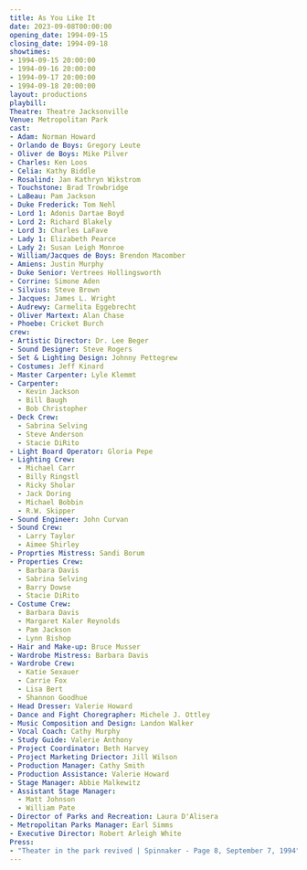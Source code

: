 ```yaml
---
title: As You Like It
date: 2023-09-08T00:00:00
opening_date: 1994-09-15
closing_date: 1994-09-18
showtimes:
- 1994-09-15 20:00:00
- 1994-09-16 20:00:00
- 1994-09-17 20:00:00
- 1994-09-18 20:00:00
layout: productions
playbill:
Theatre: Theatre Jacksonville
Venue: Metropolitan Park
cast:
- Adam: Norman Howard
- Orlando de Boys: Gregory Leute
- Oliver de Boys: Mike Pilver
- Charles: Ken Loos
- Celia: Kathy Biddle
- Rosalind: Jan Kathryn Wikstrom
- Touchstone: Brad Trowbridge
- LaBeau: Pam Jackson
- Duke Frederick: Tom Nehl
- Lord 1: Adonis Dartae Boyd
- Lord 2: Richard Blakely
- Lord 3: Charles LaFave
- Lady 1: Elizabeth Pearce
- Lady 2: Susan Leigh Monroe
- William/Jacques de Boys: Brendon Macomber
- Amiens: Justin Murphy
- Duke Senior: Vertrees Hollingsworth
- Corrine: Simone Aden
- Silvius: Steve Brown
- Jacques: James L. Wright
- Audrewy: Carmelita Eggebrecht
- Oliver Martext: Alan Chase
- Phoebe: Cricket Burch
crew:
- Artistic Director: Dr. Lee Beger
- Sound Designer: Steve Rogers
- Set & Lighting Design: Johnny Pettegrew
- Costumes: Jeff Kinard
- Master Carpenter: Lyle Klemmt
- Carpenter:
  - Kevin Jackson
  - Bill Baugh
  - Bob Christopher
- Deck Crew:
  - Sabrina Selving
  - Steve Anderson
  - Stacie DiRito
- Light Board Operator: Gloria Pepe
- Lighting Crew:
  - Michael Carr
  - Billy Ringstl
  - Ricky Sholar
  - Jack Doring
  - Michael Bobbin
  - R.W. Skipper
- Sound Engineer: John Curvan
- Sound Crew:
  - Larry Taylor
  - Aimee Shirley
- Proprties Mistress: Sandi Borum
- Properties Crew:
  - Barbara Davis
  - Sabrina Selving
  - Barry Dowse
  - Stacie DiRito
- Costume Crew:
  - Barbara Davis
  - Margaret Kaler Reynolds
  - Pam Jackson
  - Lynn Bishop
- Hair and Make-up: Bruce Musser
- Wardrobe Mistress: Barbara Davis
- Wardrobe Crew:
  - Katie Sexauer
  - Carrie Fox
  - Lisa Bert
  - Shannon Goodhue
- Head Dresser: Valerie Howard
- Dance and Fight Choregrapher: Michele J. Ottley
- Music Composition and Design: Landon Walker
- Vocal Coach: Cathy Murphy
- Study Guide: Valerie Anthony
- Project Coordinator: Beth Harvey
- Project Marketing Driector: Jill Wilson
- Production Manager: Cathy Smith
- Production Assistance: Valerie Howard
- Stage Manager: Abbie Malkewitz
- Assistant Stage Manager:
  - Matt Johnson
  - William Pate
- Director of Parks and Recreation: Laura D'Alisera
- Metropolitan Parks Manager: Earl Simms
- Executive Director: Robert Arleigh White
Press:
- "Theater in the park revived | Spinnaker - Page 8, September 7, 1994": https://digitalcommons.unf.edu/cgi/viewcontent.cgi?article=1291&context=spinnaker
---
```

